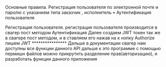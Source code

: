 Основные правила. Регистрация пользователя по электронной почте и паролю с указанием типа заказчик , исполнитель • Аутентификация пользователя 


Регистрация пользователя. регистрация пользователя производится в свагер пост методом Аутентификация Далее создаем JWT токен так же в свагере пост методом, и в ставляем его нажав на к нопку Authorize пишем JWT **************** Дальше в документации свагер нам доступны все функции данного API
дальше к это программе с помощью пермишн файлов можно прикрутить разделение прав(авторизацию), и разработать функции данного приложения

